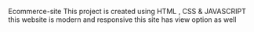 Ecommerce-site
This project is created using HTML , CSS & JAVASCRIPT  
this website is modern and  responsive 
this site has view option as well 
